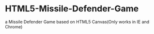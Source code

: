 HTML5-Missile-Defender-Game
===========================

a Missile Defender Game based on HTML5 Canvas(Only works in IE and Chrome)